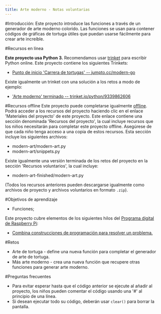```yaml
---
title: Arte moderno - Notas voluntarias
---
```


#Introducción:
Este proyecto introduce las funciones a través de un generador de arte moderno colorido. Las funciones se usan para contener códigos de gráficas de tortuga útiles que puedan usarse fácilmente para crear arte increíble. 

#Recursos en línea

__Este proyecto usa Python 3.__ Recomendamos usar [trinket](https://trinket.io/) para escribir Python online. Este proyecto contiene los siguientes Trinkets:

+ [Punto de inicio 'Carrera de tortugas' -- jumpto.cc/modern-go](http://jumpto.cc/modern-go)

Existe igualmente un trinket con una solución a los retos a modo de ejemplo:

+ ['Arte moderno' terminado -- trinket.io/python/9339862606](https://trinket.io/python/9339862606)

#Recursos offline
Este proyecto puede completarse igualmente [offline](https://www.codeclubprojects.org/en-GB/resources/python-working-offline/). Podrá acceder a los recursos del proyecto haciendo clic en el enlace 'Materiales del proyecto' de este proyecto. Este enlace contiene una sección denominada 'Recursos del proyecto', la cual incluye recursos que los niños necesitarán para completar este proyecto offline. Asegúrese de que cada niño tenga acceso a una copia de estos recursos. Esta sección incluye los siguientes archivos:

+ modern-art/modern-art.py
+ modern-art/snippets.py

Existe igualmente una versión terminada de los retos del proyecto en la sección 'Recursos voluntarios', la cual incluye:

+ modern-art-finished/modern-art.py

(Todos los recursos anteriores pueden descargarse igualmente como archivos de proyecto y archivos voluntarios en formato `.zip`).

#Objetivos de aprendizaje
+ Funciones;

Este proyecto cubre elementos de los siguientes hilos del [Programa digital de Raspberry Pi](http://rpf.io/curriculum):

+ [Combina construcciones de programación para resolver un problema.](https://www.raspberrypi.org/curriculum/programming/builder)

#Retos
+ Arte de tortuga - define una nueva función para completar el generador de arte de tortuga.
+ Más arte moderno - crea una nueva función que recupere otras funciones para generar arte moderno. 


#Preguntas frecuentes
+ Para evitar esperar hasta que el código anterior se ejecute al añadir al proyecto, los niños pueden comentar el código usando una  '#' al principio de una línea. 
+ Si desean ejecutar todo su código, deberán usar `clear()` para borrar la pantalla.  

